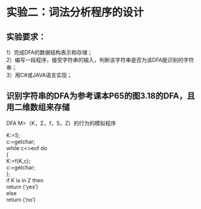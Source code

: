 # 实验二：词法分析程序的设计  

## 实验要求：  
1）完成DFA的数据结构表示和存储；  
2）编写一段程序，接受字符串的输入，判断该字符串是否为该DFA能识别的字符串；  
3）用C#或JAVA语言实现；  

## 识别字符串的DFA为参考课本P65的图3.18的DFA，且用二维数组来存储  
DFA M=（K，Σ，f，S，Z）的行为的模拟程序  

K:=S;  
c:=getchar;  
while c<>eof do  
    {  
      K:=f(K,c);  
      c:=getchar;  
    };  
if K is in Z then  
    return (‘yes’)  
else  
    return (‘no’)  
